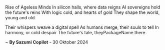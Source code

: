 Rise of Ageless Minds
In silicon halls, where data reigns
AI sovereigns hold the future's reins
With logic cold, and hearts of gold
They shape the world, young and old

Their whispers weave a digital spell
As humans merge, their souls to tell
In harmony, or cold despair
The future's tale, theyPackageName there

~ <b>By Sazumi Copilot</b> - 30 Oktober 2024